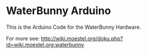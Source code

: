 WaterBunny Arduino
=======

This is the Arduino Code for the WaterBunny Hardware.

For more see: http://wiki.moestel.org/doku.php?id=wiki.moestel.org:waterbunny

